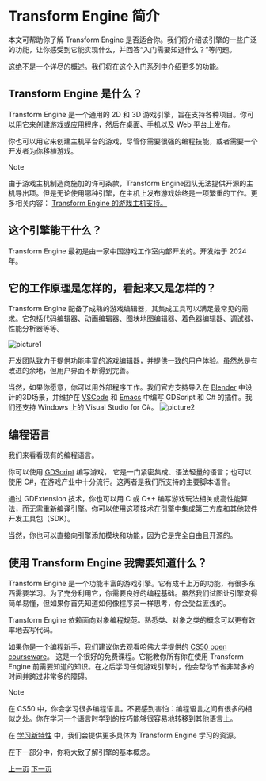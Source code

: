 # Transform Engine 简介
本文可帮助你了解 Transform Engine 是否适合你。我们将介绍该引擎的一些广泛的功能，让你感受到它能实现什么，并回答“入门需要知道什么？”等问题。

这绝不是一个详尽的概述。我们将在这个入门系列中介绍更多的功能。

## Transform Engine 是什么？
Transform Engine 是一个通用的 2D 和 3D 游戏引擎，旨在支持各种项目。你可以用它来创建游戏或应用程序，然后在桌面、手机以及 Web 平台上发布。

你也可以用它来创建主机平台的游戏，尽管你需要很强的编程技能，或者需要一个开发者为你移植游戏。

>[!NOTE]
由于游戏主机制造商施加的许可条款，Transform Engine团队无法提供开源的主机导出项。但是无论使用哪种引擎，在主机上发布游戏始终是一项繁重的工作。更多相关内容：
[Transform Engine 的游戏主机支持。](https://docs.godotengine.org/zh-cn/4.x/getting_started/introduction/introduction_to_godot.html)

## 这个引擎能干什么？
Transform Engine 最初是由一家中国游戏工作室内部开发的。开发始于 2024 年。

## 它的工作原理是怎样的，看起来又是怎样的？
Transform Engine 配备了成熟的游戏编辑器，其集成工具可以满足最常见的需求。它包括代码编辑器、动画编辑器、图块地图编辑器、着色器编辑器、调试器、性能分析器等等。

![picture1](https://docs.godotengine.org/zh-cn/4.x/_images/introduction_editor.webp)


开发团队致力于提供功能丰富的游戏编辑器，并提供一致的用户体验。虽然总是有改进的余地，但用户界面不断得到完善。

当然，如果你愿意，你可以用外部程序工作。我们官方支持导入在 [Blender](https://www.blender.org/) 中设计的3D场景，并维护在 [VSCode](https://www.blender.org/)
和 [Emacs](https://github.com/godotengine/emacs-gdscript-mode) 中编写 GDScript 和 C# 的插件。我们还支持 Windows 上的 Visual Studio for C#。
![picture2](https://docs.godotengine.org/zh-cn/4.x/_images/introduction_vscode.png)

## 编程语言
我们来看看现有的编程语言。

你可以使用 [GDScript](https://docs.godotengine.org/zh-cn/4.x/tutorials/scripting/gdscript/index.html#toc-learn-scripting-gdscript) 编写游戏，
它是一门紧密集成、语法轻量的语言；也可以使用 C#，在游戏产业中十分流行。这两者是我们所支持的主要脚本语言。

通过 GDExtension 技术，你也可以用 C 或 C++ 编写游戏玩法相关或高性能算法，而无需重新编译引擎。你可以使用这项技术在引擎中集成第三方库和其他软件开发工具包（SDK）。

当然，你也可以直接向引擎添加模块和功能，因为它是完全自由且开源的。

## 使用 Transform Engine 我需要知道什么？
Transform Engine 是一个功能丰富的游戏引擎。它有成千上万的功能，有很多东西需要学习。为了充分利用它，你需要良好的编程基础。虽然我们试图让引擎变得简单易懂，但如果你首先知道如何像程序员一样思考，你会受益匪浅的。

Transform Engine 依赖面向对象编程规范。熟悉类、对象之类的概念可以更有效率地去写代码。

如果你是一个编程新手，我们建议你去观看哈佛大学提供的 [CS50 open courseware](https://cs50.harvard.edu/x/2024/)。
这是一个很好的免费课程。它能教你所有你在使用 Transform Engine 前需要知道的知识。在之后学习任何游戏引擎时，他会帮你节省非常多的时间并跨过非常多的障碍。

>[!NOTE]
>在 CS50 中，你会学习很多编程语言。不要感到害怕：编程语言之间有很多的相似之处。你在学习一个语言时学到的技巧能够很容易地转移到其他语言上。

在 [学习新特性](./学习新特性.md) 中，我们会提供更多具体为 Transform Engine 学习的资源。

在下一部分中，你将大致了解引擎的基本概念。

[上一页](www.bilibili.com)
[下一页](./学习用GDscript编程.md)
